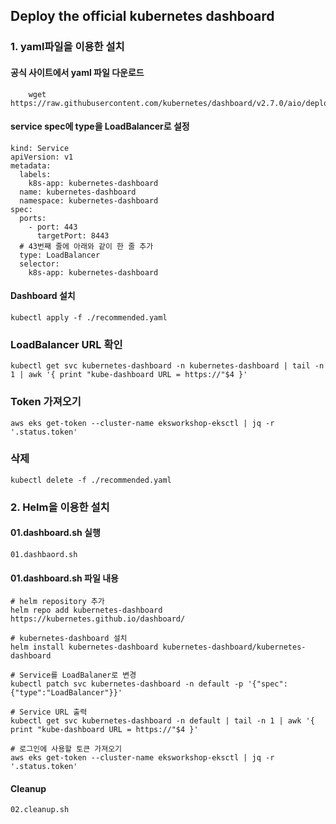 ## Deploy the official kubernetes dashboard
### 1. yaml파일을 이용한 설치
#### 공식 사이트에서 yaml 파일 다운로드

        wget https://raw.githubusercontent.com/kubernetes/dashboard/v2.7.0/aio/deploy/recommended.yaml

#### service spec에 type을 LoadBalancer로 설정
    kind: Service
    apiVersion: v1
    metadata:
      labels:
        k8s-app: kubernetes-dashboard
      name: kubernetes-dashboard
      namespace: kubernetes-dashboard
    spec:
      ports:
        - port: 443
          targetPort: 8443
      # 43번째 줄에 아래와 같이 한 줄 추가
      type: LoadBalancer
      selector:
        k8s-app: kubernetes-dashboard

#### Dashboard 설치
    kubectl apply -f ./recommended.yaml
    
### LoadBalancer URL 확인
    kubectl get svc kubernetes-dashboard -n kubernetes-dashboard | tail -n 1 | awk '{ print "kube-dashboard URL = https://"$4 }'

### Token 가져오기
    aws eks get-token --cluster-name eksworkshop-eksctl | jq -r '.status.token'

### 삭제
    kubectl delete -f ./recommended.yaml

### 2. Helm을 이용한 설치
#### 01.dashboard.sh 실행
    01.dashbaord.sh

#### 01.dashboard.sh 파일 내용
    # helm repository 추가
    helm repo add kubernetes-dashboard https://kubernetes.github.io/dashboard/
    
    # kubernetes-dashboard 설치
    helm install kubernetes-dashboard kubernetes-dashboard/kubernetes-dashboard

    # Service를 LoadBalaner로 변경
    kubectl patch svc kubernetes-dashboard -n default -p '{"spec":{"type":"LoadBalancer"}}'

    # Service URL 출력
    kubectl get svc kubernetes-dashboard -n default | tail -n 1 | awk '{ print "kube-dashboard URL = https://"$4 }'

    # 로그인에 사용할 토큰 가져오기
    aws eks get-token --cluster-name eksworkshop-eksctl | jq -r '.status.token'

#### Cleanup
    02.cleanup.sh
